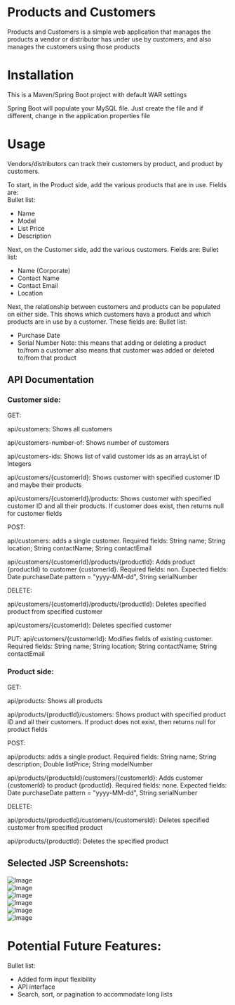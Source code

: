 # Products and Customers

Products and Customers is a simple web application that manages the products a vendor or distributor has under use by customers, and also manages the customers using those products

# Installation
This is a Maven/Spring Boot project with default WAR settings

Spring Boot will populate your MySQL file.  Just create the file and if different, change in the application.properties file


[comment]: # (mvn spring-boot:run)


# Usage

Vendors/distributors can track their customers by product, and product by customers.  

To start, in the Product side, add the various products that are in use.  Fields are:  
Bullet list:

  * Name
  * Model
  * List Price
  * Description

Next, on the Customer side, add the various customers.  Fields are:
Bullet list:
  * Name (Corporate)
  * Contact Name
  * Contact Email
  * Location

Next, the relationship between customers and products can be populated on either side.  This shows which customers hava a product and which products are in use by a customer.  These fields are:
Bullet list:
  * Purchase Date
  * Serial Number
Note:  this means that adding or deleting a product to/from a customer also means that customer was added or deleted to/from that product


## API Documentation

### Customer side:

GET:

api/customers:  Shows all customers

api/customers-number-of:  Shows number of customers

api/customers-ids:  Shows list of valid customer ids as an arrayList of Integers

api/customers/{customerId}:  Shows customer with specified customer ID and maybe their products

api/customers/{customerId}/products:  Shows customer with specified customer ID and all their products.  If customer does exist, then returns null for customer fields

POST:

api/customers:  adds a single customer. Required fields: String name; String location; String contactName; String contactEmail

api/customers/{customerId}/products/{productId}:  Adds product {productId} to customer {customerId}.  Required fields:  non.  Expected fields:  Date purchaseDate pattern = "yyyy-MM-dd", String serialNumber 

DELETE:

api/customers/{customerId}/products/{productId}: Deletes specified product from specified customer

api/customers/{customerId}:  Deletes specified customer

PUT:
api/customers/{customerId}:  Modifies fields of existing customer.  Required fields: String name; String location; String contactName; String contactEmail


### Product side:

GET:

api/products:  Shows all products

api/products/{productId}/customers:  Shows product with specified product ID and all their customers.  If product does not exist, then returns null for product fields

POST:

api/products:  adds a single product.  Required fields:  String name; String description; Double listPrice; String modelNumber

api/products/{productsId}/customers/{customerId}:  Adds customer {customerId} to product {productId}.  Required fields:  none.  Expected fields:  Date purchaseDate pattern = "yyyy-MM-dd", String serialNumber

DELETE:

api/products/{productId}/customers/{customersId}: Deletes specified customer from specified product

api/products/{productId}:  Deletes the specified product


## Selected JSP Screenshots:

![Image](readmeimages/home.png "Home Page")  
![Image](readmeimages/customers.png "Customers Overview")  
![Image](readmeimages/products.png "Products Overview")  
![Image](readmeimages/customer.png "Detail One Customer")  
![Image](readmeimages/product.png "Detail One Product")  
![Image](readmeimages/newproduct.png "Create New Product")  





# Potential Future Features:
Bullet list:
  * Added form input flexibility
  * API interface
  * Search, sort, or pagination to accommodate long lists







